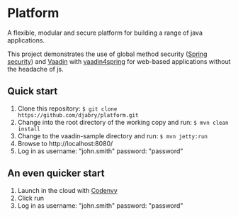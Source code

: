 Platform
========

A flexible, modular and secure platform for building a range of java applications.

This project demonstrates the use of global method security ([Spring security](http://projects.spring.io/spring-security/)) and [Vaadin](https://vaadin.com/home) with [vaadin4spring](https://github.com/peholmst/vaadin4spring) for web-based applications without the headache of js.

## Quick start ##

1. Clone this repository: ```$ git clone https://github.com/djabry/platform.git```
2. Change into the root directory of the working copy and run: ```$ mvn clean install```
3. Change to the vaadin-sample directory and run: ```$ mvn jetty:run```
4. Browse to http://localhost:8080/
5. Log in as username: "john.smith" password: "password"

## An even quicker start ##

1. Launch in the cloud with [Codenvy](https://codenvy.com/f?id=br0pfe7louypkpvs)
2. Click run
3. Log in as username: "john.smith" password: "password"